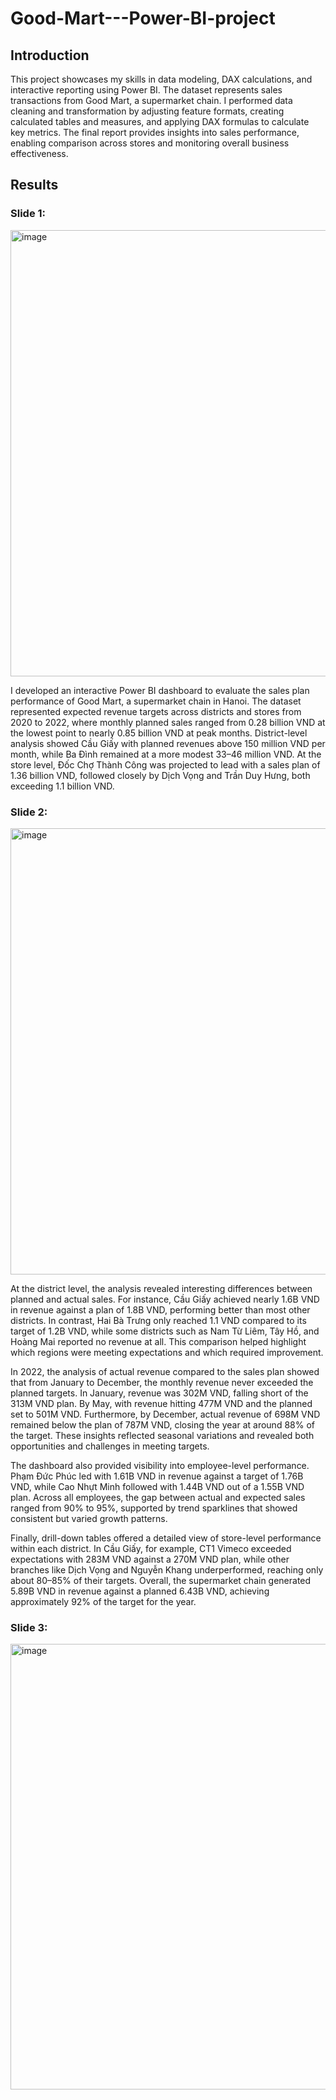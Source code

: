 # Good-Mart---Power-BI-project
## Introduction
This project showcases my skills in data modeling, DAX calculations, and interactive reporting using Power BI. The dataset represents sales transactions from Good Mart, a supermarket chain. I performed data cleaning and transformation by adjusting feature formats, creating calculated tables and measures, and applying DAX formulas to calculate key metrics. The final report provides insights into sales performance, enabling comparison across stores and monitoring overall business effectiveness.

## Results
### Slide 1:

<img width="1273" height="714" alt="image" src="https://github.com/user-attachments/assets/e0ca05fd-30cb-4a9b-b0a9-703355d10df6" />

I developed an interactive Power BI dashboard to evaluate the sales plan performance of Good Mart, a supermarket chain in Hanoi. The dataset represented expected revenue targets across districts and stores from 2020 to 2022, where monthly planned sales ranged from 0.28 billion VND at the lowest point to nearly 0.85 billion VND at peak months. District-level analysis showed Cầu Giấy with planned revenues above 150 million VND per month, while Ba Đình remained at a more modest 33–46 million VND. At the store level, Đốc Chợ Thành Công was projected to lead with a sales plan of 1.36 billion VND, followed closely by Dịch Vọng and Trần Duy Hưng, both exceeding 1.1 billion VND.

### Slide 2:

<img width="1275" height="714" alt="image" src="https://github.com/user-attachments/assets/9710c072-f38c-4f00-a73c-6e984ef5096e" />

At the district level, the analysis revealed interesting differences between planned and actual sales. For instance, Cầu Giấy achieved nearly 1.6B VND in revenue against a plan of 1.8B VND, performing better than most other districts. In contrast, Hai Bà Trưng only reached 1.1 VND compared to its target of 1.2B VND, while some districts such as Nam Từ Liêm, Tây Hồ, and Hoàng Mai reported no revenue at all. This comparison helped highlight which regions were meeting expectations and which required improvement.

In 2022, the analysis of actual revenue compared to the sales plan showed that from January to December, the monthly revenue never exceeded the planned targets. In January, revenue was 302M VND, falling short of the 313M VND plan. By May, with revenue hitting 477M VND and the planned set to 501M VND. Furthermore, by December, actual revenue of 698M VND remained below the plan of 787M VND, closing the year at around 88% of the target. These insights reflected seasonal variations and revealed both opportunities and challenges in meeting targets.

The dashboard also provided visibility into employee-level performance. Phạm Đức Phúc led with 1.61B VND in revenue against a target of 1.76B VND, while Cao Nhựt Minh followed with 1.44B VND out of a 1.55B VND plan. Across all employees, the gap between actual and expected sales ranged from 90% to 95%, supported by trend sparklines that showed consistent but varied growth patterns.

Finally, drill-down tables offered a detailed view of store-level performance within each district. In Cầu Giấy, for example, CT1 Vimeco exceeded expectations with 283M VND against a 270M VND plan, while other branches like Dịch Vọng and Nguyễn Khang underperformed, reaching only about 80–85% of their targets. Overall, the supermarket chain generated 5.89B VND in revenue against a planned 6.43B VND, achieving approximately 92% of the target for the year.

### Slide 3:

<img width="1274" height="713" alt="image" src="https://github.com/user-attachments/assets/ce4a7bda-6707-4e31-8b27-636aeb3c3d7b" />

